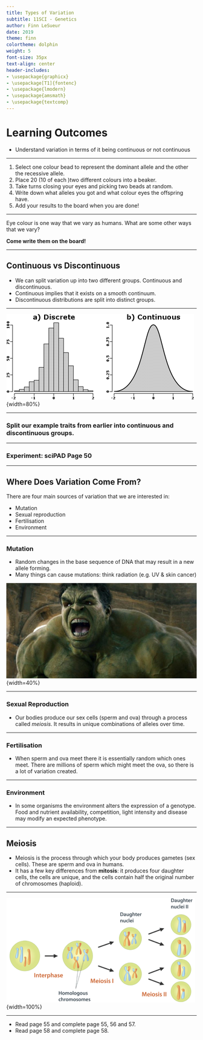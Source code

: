 ```yaml
---
title: Types of Variation
subtitle: 11SCI - Genetics
author: Finn LeSueur
date: 2019
theme: finn
colortheme: dolphin
weight: 5
font-size: 35px
text-align: center
header-includes:
- \usepackage{graphicx}
- \usepackage[T1]{fontenc}
- \usepackage{lmodern}
- \usepackage{amsmath}
- \usepackage{textcomp}
---
```


# Learning Outcomes

- Understand variation in terms of it being continuous or not continuous

---

1. Select one colour bead to represent the dominant allele and the other the recessive allele.
2. Place 20 (10 of each )two different colours into a beaker.
3. Take turns closing your eyes and picking two beads at random.
4. Write down what alleles you got and what colour eyes the offspring have.
5. Add your results to the board when you are done!

---

Eye colour is one way that we vary as humans. What are some other ways that we vary?

__Come write them on the board!__

---

## Continuous vs Discontinuous

- We can split variation up into two different groups. Continuous and discontinuous.
- Continuous implies that it exists on a smooth continuum.
- Discontinuous distributions are split into distinct groups.

---

![](../assets/4-distributions.png){width=80%}

---

### Split our example traits from earlier into continuous and discontinuous groups.

---

### Experiment: sciPAD Page 50

---

## Where Does Variation Come From?

There are four main sources of variation that we are interested in:

- Mutation
- Sexual reproduction
- Fertilisation
- Environment

---

### Mutation

- Random changes in the base sequence of DNA that may result in a new allele forming.
- Many things can cause mutations: think radiation (e.g. UV & skin cancer)

![](../assets/4-hulk.jpg){width=40%}

---

### Sexual Reproduction

- Our bodies produce our sex cells (sperm and ova) through a process called _meiosis_. It results in unique combinations of alleles over time.

---

### Fertilisation

- When sperm and ova meet there it is essentially random which ones meet. There are millions of sperm which might meet the ova, so there is a lot of variation created.

---

### Environment

- In some organisms the environment alters the expression of a genotype. Food and nutrient availability, competition, light intensity and disease may modify an expected phenotype.

---

## Meiosis

- Meiosis is the process through which your body produces gametes (sex cells). These are sperm and ova in humans.
- It has a few key differences from __mitosis__: it produces four daughter cells, the cells are unique, and the cells contain half the original number of chromosomes (haploid).

---

![](../assets/4-meiosis.png){width=100%}

---

- Read page 55 and complete page 55, 56 and 57.
- Read page 58 and complete page 58.

